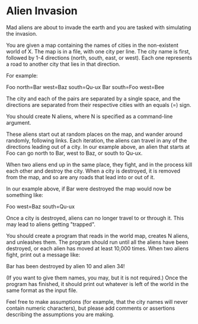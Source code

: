 # Alien Invasion

Mad aliens are about to invade the earth and you are tasked with simulating the
invasion.

You are given a map containing the names of cities in the non-existent world of
X. The map is in a file, with one city per line. The city name is first,
followed by 1-4 directions (north, south, east, or west). Each one represents a
road to another city that lies in that direction.

For example:

Foo north=Bar west=Baz south=Qu-ux
Bar south=Foo west=Bee

The city and each of the pairs are separated by a single space, and the
directions are separated from their respective cities with an equals (=) sign.

You should create N aliens, where N is specified as a command-line argument.

These aliens start out at random places on the map, and wander around randomly,
following links. Each iteration, the aliens can travel in any of the directions
leading out of a city. In our example above, an alien that starts at Foo can go
north to Bar, west to Baz, or south to Qu-ux.

When two aliens end up in the same place, they fight, and in the process kill
each other and destroy the city. When a city is destroyed, it is removed from
the map, and so are any roads that lead into or out of it.

In our example above, if Bar were destroyed the map would now be something
like:

Foo west=Baz south=Qu-ux

Once a city is destroyed, aliens can no longer travel to or through it. This
may lead to aliens getting "trapped".

You should create a program that reads in the world map, creates N aliens, and
unleashes them. The program should run until all the aliens have been
destroyed, or each alien has moved at least 10,000 times. When two aliens
fight, print out a message like:

Bar has been destroyed by alien 10 and alien 34!

(If you want to give them names, you may, but it is not required.) Once the
program has finished, it should print out whatever is left of the world in the
same format as the input file.

Feel free to make assumptions (for example, that the city names will never
contain numeric characters), but please add comments or assertions describing
the assumptions you are making.
